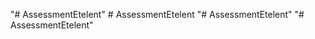"# AssessmentEtelent" 
#   A s s e s s m e n t E t e l e n t  
 "# AssessmentEtelent" 
"# AssessmentEtelent" 
